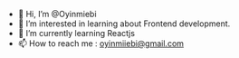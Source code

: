 - 👋 Hi, I’m @Oyinmiebi
- 👀 I’m interested in learning about Frontend development.
- 🌱 I’m currently learning Reactjs
- 📫 How to reach me : oyinmiiebi@gmail.com

<!---
Oyinmiebi/Oyinmiebi is a ✨ special ✨ repository because its `README.md` (this file) appears on your GitHub profile.
You can click the Preview link to take a look at your changes.
--->
